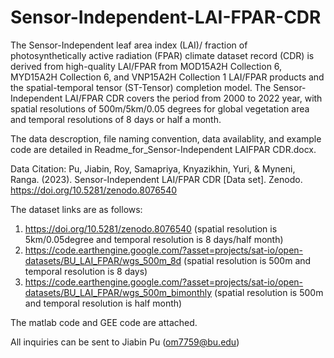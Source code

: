 # Sensor-Independent-LAI-FPAR-CDR
The Sensor-Independent leaf area index (LAI)/ fraction of photosynthetically active radiation (FPAR) climate dataset record (CDR) is derived from high-quality LAI/FPAR from MOD15A2H Collection 6, MYD15A2H Collection 6, and VNP15A2H Collection 1 LAI/FPAR products and the spatial-temporal tensor (ST-Tensor) completion model. The Sensor-Independent LAI/FPAR CDR covers the period from 2000 to 2022 year, with spatial resolutions of 500m/5km/0.05 degrees for global vegetation area and temporal resolutions of 8 days or half a month.

The data descroption, file naming convention, data availablity, and example code are detailed in Readme_for_Sensor-Independent LAIFPAR CDR.docx.

Data Citation:
Pu, Jiabin, Roy, Samapriya, Knyazikhin, Yuri, & Myneni, Ranga. (2023). Sensor-Independent LAI/FPAR CDR [Data set]. Zenodo. https://doi.org/10.5281/zenodo.8076540

The dataset links are as follows:
1)  https://doi.org/10.5281/zenodo.8076540 (spatial resolution is 5km/0.05degree and temporal resolution is 8 days/half month)
2)	https://code.earthengine.google.com/?asset=projects/sat-io/open-datasets/BU_LAI_FPAR/wgs_500m_8d (spatial resolution is 500m and temporal resolution is 8 days)
3)	https://code.earthengine.google.com/?asset=projects/sat-io/open-datasets/BU_LAI_FPAR/wgs_500m_bimonthly (spatial resolution is 500m and temporal resolution is half month)

The matlab code and GEE code are attached.

All inquiries can be sent to Jiabin Pu (om7759@bu.edu)
